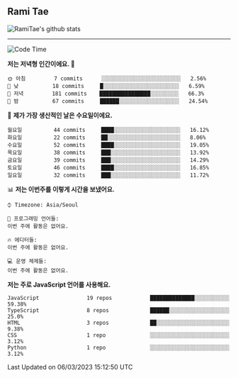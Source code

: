 ## Rami Tae

![RamiTae's github stats](https://github-readme-stats.vercel.app/api?username=RamiTae&show_icons=true&theme=tokyonight)

---
<!--START_SECTION:waka-->
![Code Time](http://img.shields.io/badge/Code%20Time-566%20hrs%2024%20mins-blue)

**저는 저녁형 인간이에요. 🦉** 

```text
🌞 아침         7 commits      ░░░░░░░░░░░░░░░░░░░░░░░░░   2.56% 
🌆 낮　         18 commits     █░░░░░░░░░░░░░░░░░░░░░░░░   6.59% 
🌃 저녁         181 commits    ████████████████░░░░░░░░░   66.3% 
🌙 밤　         67 commits     ██████░░░░░░░░░░░░░░░░░░░   24.54%

```
📅 **제가 가장 생산적인 날은 수요일이에요.** 

```text
월요일          44 commits     ████░░░░░░░░░░░░░░░░░░░░░   16.12% 
화요일          22 commits     ██░░░░░░░░░░░░░░░░░░░░░░░   8.06% 
수요일          52 commits     ████░░░░░░░░░░░░░░░░░░░░░   19.05% 
목요일          38 commits     ███░░░░░░░░░░░░░░░░░░░░░░   13.92% 
금요일          39 commits     ███░░░░░░░░░░░░░░░░░░░░░░   14.29% 
토요일          46 commits     ████░░░░░░░░░░░░░░░░░░░░░   16.85% 
일요일          32 commits     ███░░░░░░░░░░░░░░░░░░░░░░   11.72%

```


📊 **저는 이번주를 이렇게 시간을 보냈어요.** 

```text
⌚︎ Timezone: Asia/Seoul

💬 프로그래밍 언어들: 
이번 주에 활동은 없어요.

🔥 에디터들: 
이번 주에 활동은 없어요.

💻 운영 체제들: 
이번 주에 활동은 없어요.

```

**저는 주로 JavaScript 언어를 사용해요.** 

```text
JavaScript               19 repos            ██████████████░░░░░░░░░░░   59.38% 
TypeScript               8 repos             ██████░░░░░░░░░░░░░░░░░░░   25.0% 
HTML                     3 repos             ██░░░░░░░░░░░░░░░░░░░░░░░   9.38% 
CSS                      1 repo              ░░░░░░░░░░░░░░░░░░░░░░░░░   3.12% 
Python                   1 repo              ░░░░░░░░░░░░░░░░░░░░░░░░░   3.12%

```



 Last Updated on 06/03/2023 15:12:50 UTC
<!--END_SECTION:waka-->
